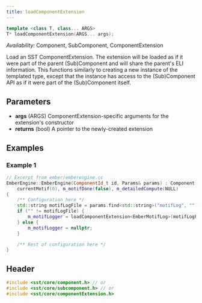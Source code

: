 ```yaml
---
title: loadComponentExtension
---
```

<!---
SAND202X-XXXX X
Source: location of source document if any
--->
```cpp
template <class T, class... ARGS>
T* loadComponentExtension(ARGS... args);
```
*Availability:* Component, SubComponent, ComponentExtension

Load an SST ComponentExtension. The extension will be loaded as if it were part of the parent (Sub)Component and will share the parent's ELI information. This functions similarly to creating a new instance of the templated type, except that the instance has access to the (Sub)Component API as if it were part of the (Sub)Component itself.

## Parameters
* **args** (ARGS) ComponentExtension-specific arguments for the extension's constructor
* **returns** (bool) A pointer to the newly-created extension

## Examples

<!--- SOURCE_CODE: sst-elements/src/sst/elements/ember/emberengine.cc --->
### Example 1
```cpp
// Excerpt from ember/emberengine.cc
EmberEngine::EmberEngine(ComponentId_t id, Params& params) : Component(id),
    currentMotif(0), m_motifDone(false), m_detailedCompute(NULL)
{
    /** Configuration here */
    std::string motifLogFile = params.find<std::string>("motifLog", "");
    if ("" != motifLogFile) {
        m_motifLogger = loadComponentExtension<EmberMotifLog>(motifLogFile, m_jobId);
    } else {
        m_motifLogger = nullptr;
    }

    /** Rest of configuration here */
}
```

## Header
```cpp
#include <sst/core/component.h> // or
#include <sst/core/subcomponent.h> // or
#include <sst/core/componentExtension.h>
```
